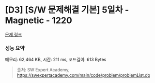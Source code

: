 # [D3] [S/W 문제해결 기본] 5일차 - Magnetic - 1220 

[문제 링크](https://swexpertacademy.com/main/code/problem/problemDetail.do?contestProbId=AV14hwZqABsCFAYD) 

### 성능 요약

메모리: 62,464 KB, 시간: 211 ms, 코드길이: 613 Bytes



> 출처: SW Expert Academy, https://swexpertacademy.com/main/code/problem/problemList.do